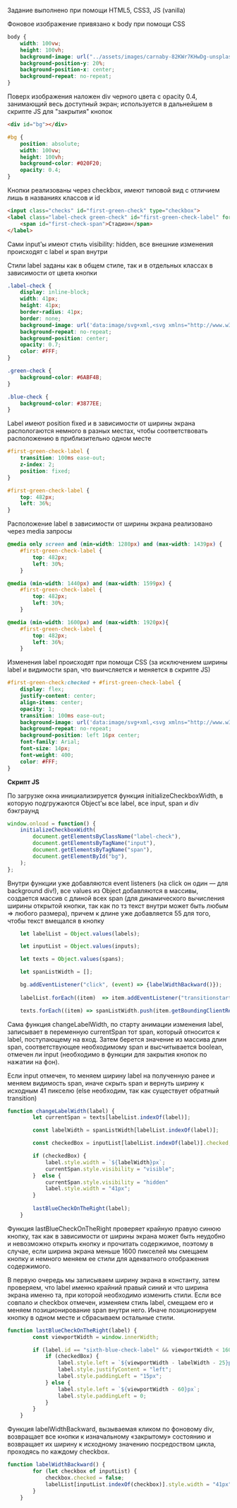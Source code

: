 Задание выполнено при помощи HTML5, CSS3, JS (vanilla)

Фоновое изображение привязано к body при помощи CSS

```css
body {
    width: 100vw;
    height: 100vh;
    background-image: url("../assets/images/carnaby-82KWr7KHwDg-unsplash 1.png");
    background-position-y: 20%;
    background-position-x: center;
    background-repeat: no-repeat;
}
```

Поверх изображения наложен div черного цвета с opacity 0.4, занимающий весь доступный экран; используется в дальнейшем в скрипте JS для "закрытия" кнопок

```html
<div id="bg"></div>
```

```css
#bg {
    position: absolute;
    width: 100vw;
    height: 100vh;
    background-color: #020F20;
    opacity: 0.4;
}
```

Кнопки реализованы через checkbox, имеют типовой вид с отличием лишь в названиях классов и id

```html
<input class="checks" id="first-green-check" type="checkbox">
<label class="label-check green-check" id="first-green-check-label" for="first-green-check">
    <span id="first-check-span">Стадион</span>
</label>
```

Сами input'ы имеют стиль visibility: hidden, все внешние изменения происходят с label и span внутри

Стили label заданы как в общем стиле, так и в отдельных классах в зависимости от цвета кнопки

```css
.label-check {
    display: inline-block;
    width: 41px;
    height: 41px;
    border-radius: 41px;
    border: none;
    background-image: url('data:image/svg+xml,<svg xmlns="http://www.w3.org/2000/svg" width="10" height="10" viewBox="0 0 10 10" fill="none"><path d="M5 0V10M0 5H10" stroke="white" stroke-width="2"/></svg>');
    background-repeat: no-repeat;
    background-position: center;
    opacity: 0.7;
    color: #FFF;
}

.green-check {
    background-color: #6ABF4B;
}

.blue-check {
    background-color: #3877EE;
}
```

Label имеют position fixed и в зависимости от ширины экрана распологаются немного в разных местах, чтобы соответствовать расположению в приблизительно одном месте

```css
#first-green-check-label {
    transition: 100ms ease-out;
    z-index: 2;
    position: fixed;
}

#first-green-check-label {
    top: 482px;
    left: 36%;
}
```

Расположение label в зависимости от ширины экрана реализовано через media запросы

```css
@media only screen and (min-width: 1280px) and (max-width: 1439px) {
    #first-green-check-label {
        top: 482px;
        left: 30%;
    }

@media (min-width: 1440px) and (max-width: 1599px) {
    #first-green-check-label {
        top: 482px;
        left: 30%;
    }

@media (min-width: 1600px) and (max-width: 1920px){
    #first-green-check-label {
        top: 482px;
        left: 36%;
    }
```

Изменения label происходят при помощи CSS (за исключением ширины label и видимости span, что выичсляется и меняется в скрипте JS)

```css
#first-green-check:checked + #first-green-check-label {
    display: flex;
    justify-content: center;
    align-items: center;
    opacity: 1;
    transition: 100ms ease-out;
    background-image: url('data:image/svg+xml,<svg xmlns="http://www.w3.org/2000/svg" width="10" height="2" viewBox="0 0 10 2" fill="none"><path d="M0 1H10" stroke="white" stroke-width="2"/></svg>');
    background-repeat: no-repeat;
    background-position: left 16px center;
    font-family: Arial;
    font-size: 14px;
    font-weight: 400;
    color: #FFF;
}
```

**Скрипт JS**

По загрузке окна инициализируется функция initializeCheckboxWidth, в которую подгружаются Object'ы все label, все input, span и div бэкграунд

```javascript
window.onload = function() {
    initializeCheckboxWidth(
        document.getElementsByClassName("label-check"),
        document.getElementsByTagName("input"),
        document.getElementsByTagName("span"),
        document.getElementById("bg"),
    );
};
```

Внутри функции уже добавляются event listeners (на click он один — для background div!), все values из Object добавляются в массивы, создается массив с длиной всех span (для динамического вычисления ширины открытой кнопки, так как по тз текст внутри может быть любым => любого размера), причем к длине уже добавляется 55 для того, чтобы текст вмещался в кнопку

```javascript
    let labelList = Object.values(labels);

    let inputList = Object.values(inputs);

    let texts = Object.values(spans);

    let spanListWidth = [];

    bg.addEventListener("click", (event) => {labelWidthBackward()});
    
    labelList.forEach((item)  => item.addEventListener("transitionstart", (event) => changeLabelWidth(item)));

    texts.forEach((item) => spanListWidth.push(item.getBoundingClientRect().width + 55));
```

Сама функция changeLabelWidth, по старту анимации изменения label, записывает в переменную currentSpan тот span, который относится к label, поступающему на вход. Затем берется значение из массива длин span, соответствующее необходимому span и высчитывается boolean, отмечен ли input (необходимо в функции для закрытия кнопок по нажатии на фон).

Если input отмечен, то меняем ширину label на полученную ранее и меняем видимость span, иначе скрыть span и вернуть ширину к исходным 41 пикселю (else необходим, так как существует обратный transition)

```javascript
function changeLabelWidth(label) {
        let currentSpan = texts[labelList.indexOf(label)];

        const labelWidth = spanListWidth[labelList.indexOf(label)];

        const checkedBox = inputList[labelList.indexOf(label)].checked;

        if (checkedBox) {
            label.style.width = `${labelWidth}px`;
            currentSpan.style.visibility = "visible";
        }  else {
            currentSpan.style.visibility = "hidden"
            label.style.width = "41px";
        }
        
        lastBlueCheckOnTheRight(label);
    }
```

Функция lastBlueCheckOnTheRight проверяет крайную правую синюю кнопку, так как в зависимости от ширины экрана может быть неудобно и невозможно открыть кнопку и прочитать содержимое, поэтому в случае, если ширина экрана меньше 1600 пикселей мы смещаем кнопку и немного меняем ее стили для адекватного отображения содержимого.

В первую очередь мы записываем ширину экрана в константу, затем проверяем, что label именно крайний правый синий и что ширина экрана именно та, при которой необходимо изменить стили. Если все совпало и checkbox отмечен, изменяем стиль label, смещаем его и меняем позиционирование span внутри него. Иначе позиционируем кнопку в одном месте и сбрасываем остальные стили.

```javascript
function lastBlueCheckOnTheRight(label) {
        const viewportWidth = window.innerWidth;

        if (label.id == "sixth-blue-check-label" && viewportWidth < 1600) {
            if (checkedBox) {
                label.style.left = `${viewportWidth - labelWidth - 25}px`;
                label.style.justifyContent = "left";
                label.style.paddingLeft = "15px";
            } else {
                label.style.left = `${viewportWidth - 60}px`;
                label.style.paddingLeft = 0;
            }
        }
    }
```

Функция labelWidthBackward, вызываемая кликом по фоновому div, возвращает все кнопки к изначальному «закрытому» состоянию и возвращает их ширину к исходному значению посредоством цикла, проходясь по каждому checkbox.

```javascript
function labelWidthBackward() {
        for (let checkbox of inputList) {
            checkbox.checked = false;
            labelList[inputList.indexOf(checkbox)].style.width = "41px";
        }
    }
```

